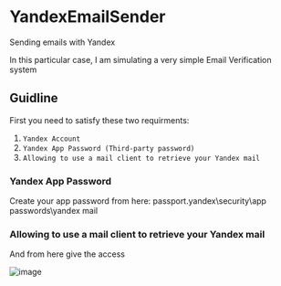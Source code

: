 # YandexEmailSender
Sending emails with Yandex

In this particular case, I am simulating a very simple Email Verification system

## Guidline

First you need to satisfy these two requirments: 

1. `Yandex Account`
2. `Yandex App Password (Third-party password)`
3. `Allowing to use a mail client to retrieve your Yandex mail`

### Yandex App Password

Create your app password from here: passport.yandex\security\app passwords\yandex mail

### Allowing to use a mail client to retrieve your Yandex mail

And from here give the access 

![image](https://github.com/Farbodkhm/YandexEmailSender/assets/68291080/8b0371a9-3aa6-4f81-a048-1daee020f9d9)
